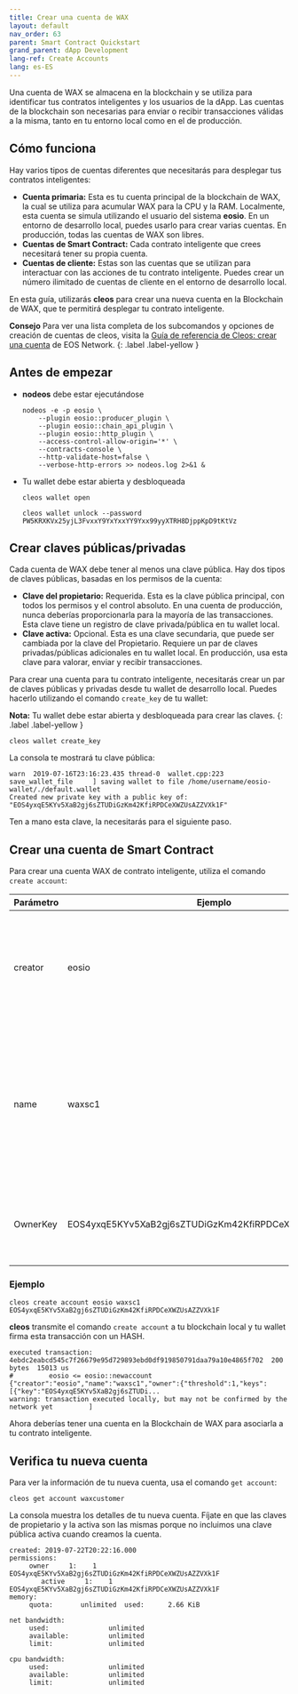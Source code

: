 ```yaml
---
title: Crear una cuenta de WAX
layout: default
nav_order: 63
parent: Smart Contract Quickstart
grand_parent: dApp Development
lang-ref: Create Accounts
lang: es-ES
---
```


Una cuenta de WAX se almacena en la blockchain y se utiliza para identificar tus contratos inteligentes y los usuarios de la dApp. Las cuentas de la blockchain son necesarias para enviar o recibir transacciones válidas a la misma, tanto en tu entorno local como en el de producción. 

## Cómo funciona

Hay varios tipos de cuentas diferentes que necesitarás para desplegar tus contratos inteligentes:

- **Cuenta primaria:** Esta es tu cuenta principal de la blockchain de WAX, la cual se utiliza para acumular WAX para la CPU y la RAM. Localmente, esta cuenta se simula utilizando el usuario del sistema **eosio**. En un entorno de desarrollo local, puedes usarlo para crear varias cuentas. En producción, todas las cuentas de WAX son libres.
- **Cuentas de Smart Contract:** Cada contrato inteligente que crees necesitará tener su propia cuenta. 
- **Cuentas de cliente:** Estas son las cuentas que se utilizan para interactuar con las acciones de tu contrato inteligente. Puedes crear un número ilimitado de cuentas de cliente en el entorno de desarrollo local.

En esta guía, utilizarás **cleos** para crear una nueva cuenta en la Blockchain de WAX, que te permitirá desplegar tu contrato inteligente.

<strong>Consejo</strong> Para ver una lista completa de los subcomandos y opciones de creación de cuentas de cleos, visita la <a href="https://docs.eosnetwork.com/leap/latest/cleos/command-reference/create/account" target="_blank">Guía de referencia de Cleos: crear una cuenta</a> de EOS Network.
{: .label .label-yellow }

## Antes de empezar

- **nodeos** debe estar ejecutándose
    ```shell
    nodeos -e -p eosio \
        --plugin eosio::producer_plugin \
        --plugin eosio::chain_api_plugin \
        --plugin eosio::http_plugin \
        --access-control-allow-origin='*' \
        --contracts-console \
        --http-validate-host=false \
        --verbose-http-errors >> nodeos.log 2>&1 &
    ```
- Tu wallet debe estar abierta y desbloqueada
    ```shell
    cleos wallet open
    ```

    ```shell
    cleos wallet unlock --password PW5KRXKVx25yjL3FvxxY9YxYxxYY9Yxx99yyXTRH8DjppKpD9tKtVz
    ```

<!--"/usr/opt/eosio/1.7.3/bin/keosd" launched
Failed to connect to nodeos at http://127.0.0.1:8888/; is nodeos running?

Error 3120006: No available wallet
Ensure that you have created a wallet and have it open
Error Details:
You don't have any wallet!-->

## Crear claves públicas/privadas

Cada cuenta de WAX debe tener al menos una clave pública. Hay dos tipos de claves públicas, basadas en los permisos de la cuenta:

- **Clave del propietario:** Requerida. Esta es la clave pública principal, con todos los permisos y el control absoluto. En una cuenta de producción, nunca deberías proporcionarla para la mayoría de las transacciones. Esta clave tiene un registro de clave privada/pública en tu wallet local.
- **Clave activa:** Opcional. Esta es una clave secundaria, que puede ser cambiada por la clave del Propietario. Requiere un par de claves privadas/públicas adicionales en tu wallet local. En producción, usa esta clave para valorar, enviar y recibir transacciones.

Para crear una cuenta para tu contrato inteligente, necesitarás crear un par de claves públicas y privadas desde tu wallet de desarrollo local. Puedes hacerlo utilizando el comando `create_key` de tu wallet:

<strong>Nota:</strong> Tu wallet debe estar abierta y desbloqueada para crear las claves.
{: .label .label-yellow }

```shell
cleos wallet create_key
```

La consola te mostrará tu clave pública:

```shell
warn  2019-07-16T23:16:23.435 thread-0  wallet.cpp:223                save_wallet_file     ] saving wallet to file /home/username/eosio-wallet/./default.wallet
Created new private key with a public key of: "EOS4yxqE5KYv5XaB2gj6sZTUDiGzKm42KfiRPDCeXWZUsAZZVXk1F"
```

Ten a mano esta clave, la necesitarás para el siguiente paso.

## Crear una cuenta de Smart Contract

Para crear una cuenta WAX de contrato inteligente, utiliza el comando `create account`:

| Parámetro | Ejemplo | Descripción
| --- | ----------- | -------------------------- |
| creator | eosio | El nombre de la cuenta principal que crea la nueva cuenta. En producción, esta es tu cuenta de WAX. |
| name | waxsc1 | El nombre de la nueva cuenta. Los nombres de las cuentas deben tener menos de 13 caracteres y sólo contener letras [a-z] y números [1-5]. |
| OwnerKey | EOS4yxqE5KYv5XaB2gj6sZTUDiGzKm42KfiRPDCeXWZUsAZZVXk1F | Clave pública, creada a partir de tu wallet de desarrollo local. |

### Ejemplo

```shell
cleos create account eosio waxsc1 EOS4yxqE5KYv5XaB2gj6sZTUDiGzKm42KfiRPDCeXWZUsAZZVXk1F 
```

**cleos** transmite el comando `create account` a tu blockchain local y tu wallet firma esta transacción con un HASH.

```shell
executed transaction: 4ebdc2eabcd545c7f26679e95d729893ebd0df919850791daa79a10e4865f702  200 bytes  15013 us
#         eosio <= eosio::newaccount            {"creator":"eosio","name":"waxsc1","owner":{"threshold":1,"keys":[{"key":"EOS4yxqE5KYv5XaB2gj6sZTUDi...
warning: transaction executed locally, but may not be confirmed by the network yet         ]
```

Ahora deberías tener una cuenta en la Blockchain de WAX para asociarla a tu contrato inteligente.

## Verifica tu nueva cuenta

Para ver la información de tu nueva cuenta, usa el comando `get account`:

```shell
cleos get account waxcustomer
```

La consola muestra los detalles de tu nueva cuenta. Fíjate en que las claves de propietario y la activa son las mismas porque no incluimos una clave pública activa cuando creamos la cuenta.

```shell
created: 2019-07-22T20:22:16.000
permissions:
     owner     1:    1 EOS4yxqE5KYv5XaB2gj6sZTUDiGzKm42KfiRPDCeXWZUsAZZVXk1F
        active     1:    1 EOS4yxqE5KYv5XaB2gj6sZTUDiGzKm42KfiRPDCeXWZUsAZZVXk1F
memory:
     quota:       unlimited  used:      2.66 KiB

net bandwidth:
     used:               unlimited
     available:          unlimited
     limit:              unlimited

cpu bandwidth:
     used:               unlimited
     available:          unlimited
     limit:              unlimited
```



